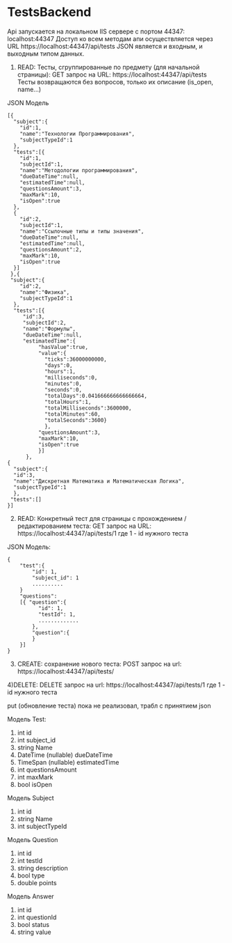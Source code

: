 # TestsBackend

Api запускается на локальном IIS сервере с портом 44347: localhost:44347
Доступ ко всем методам апи осуществляется через URL https://localhost:44347/api/tests
JSON является и входным, и выходным типом данных.

1) READ: Тесты, сгруппированные по предмету (для начальной страницы):
GET запрос на URL:
https://localhost:44347/api/tests
Тесты возвращаются без вопросов, только их описание (is_open, name...)

JSON Модель
```
[{
  "subject":{
    "id":1,
    "name":"Технологии Программирования",
    "subjectTypeId":1
  },
  "tests":[{
    "id":1,
    "subjectId":1,
    "name":"Методологии программирования",
    "dueDateTime":null,
    "estimatedTime":null,
    "questionsAmount":3,
    "maxMark":10,
    "isOpen":true
  },
  {
    "id":2,
    "subjectId":1,
    "name":"Ссылочные типы и типы значения",
    "dueDateTime":null,
    "estimatedTime":null,
    "questionsAmount":2,
    "maxMark":10,
    "isOpen":true
  }]
 },{
 "subject":{
    "id":2,
    "name":"Физика",
    "subjectTypeId":1
  },
  "tests":[{
     "id":3,
     "subjectId":2,
     "name":"Формулы",
     "dueDateTime":null,
     "estimatedTime":{
          "hasValue":true,
          "value":{
            "ticks":36000000000,
            "days":0,
            "hours":1,
            "milliseconds":0,
            "minutes":0,
            "seconds":0,
            "totalDays":0.041666666666666664,
            "totalHours":1,
            "totalMilliseconds":3600000,
            "totalMinutes":60,
            "totalSeconds":3600}
            },
          "questionsAmount":3,
          "maxMark":10,
          "isOpen":true
          }]
      },
{
  "subject":{
  "id":3,
  "name":"Дискретная Математика и Математическая Логика",
  "subjectTypeId":1
  },
 "tests":[]
}]
```


2) READ: Конкретный тест для страницы с прохождением / редактированием теста:
GET запрос на URL:
https://localhost:44347/api/tests/1
где 1 - id нужного теста

JSON Модель:
```
{
    "test":{
        "id": 1,
        "subject_id": 1
        ..........
    }
    "questions":
    [{ "question":{
          "id": 1,
          "testId": 1,
          .............
        },
        "question":{
        }
    }]
}
```

3) CREATE: сохранение нового теста:
POST запрос на url:
https://localhost:44347/api/tests/

4)DELETE:
DELETE запрос на url:
https://localhost:44347/api/tests/1
где 1 - id нужного теста

put (обновление теста) пока не реализовал, трабл с принятием json


Модель Test:
1) int id
2) int subject_id
3) string Name
4) DateTime (nullable) dueDateTime
5) TimeSpan (nullable) estimatedTime
6) int questionsAmount
7) int maxMark
8) bool isOpen

Модель Subject
1) int id
2) string Name
3) int subjectTypeId

Модель Question
1) int id
2) int testId
3) string description
4) bool type
5) double points

Модель Answer
1) int id
2) int questionId
3) bool status
4) string value
